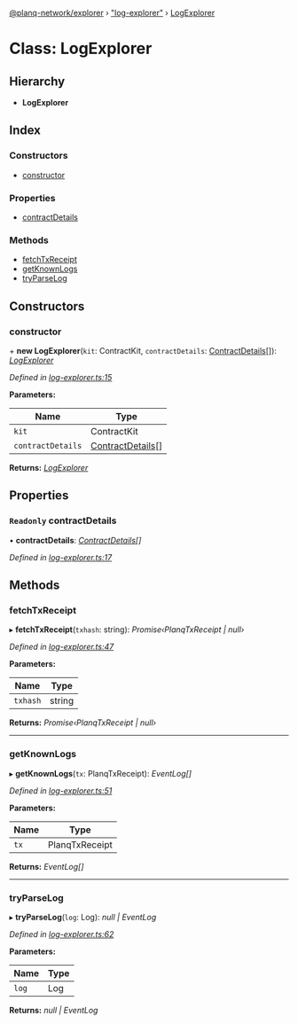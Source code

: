 [@planq-network/explorer](../README.md) › ["log-explorer"](../modules/_log_explorer_.md) › [LogExplorer](_log_explorer_.logexplorer.md)

# Class: LogExplorer

## Hierarchy

* **LogExplorer**

## Index

### Constructors

* [constructor](_log_explorer_.logexplorer.md#constructor)

### Properties

* [contractDetails](_log_explorer_.logexplorer.md#readonly-contractdetails)

### Methods

* [fetchTxReceipt](_log_explorer_.logexplorer.md#fetchtxreceipt)
* [getKnownLogs](_log_explorer_.logexplorer.md#getknownlogs)
* [tryParseLog](_log_explorer_.logexplorer.md#tryparselog)

## Constructors

###  constructor

\+ **new LogExplorer**(`kit`: ContractKit, `contractDetails`: [ContractDetails](../interfaces/_base_.contractdetails.md)[]): *[LogExplorer](_log_explorer_.logexplorer.md)*

*Defined in [log-explorer.ts:15](https://github.com/planq-network/planq-sdk/blob/master/packages/sdk/explorer/src/log-explorer.ts#L15)*

**Parameters:**

Name | Type |
------ | ------ |
`kit` | ContractKit |
`contractDetails` | [ContractDetails](../interfaces/_base_.contractdetails.md)[] |

**Returns:** *[LogExplorer](_log_explorer_.logexplorer.md)*

## Properties

### `Readonly` contractDetails

• **contractDetails**: *[ContractDetails](../interfaces/_base_.contractdetails.md)[]*

*Defined in [log-explorer.ts:17](https://github.com/planq-network/planq-sdk/blob/master/packages/sdk/explorer/src/log-explorer.ts#L17)*

## Methods

###  fetchTxReceipt

▸ **fetchTxReceipt**(`txhash`: string): *Promise‹PlanqTxReceipt | null›*

*Defined in [log-explorer.ts:47](https://github.com/planq-network/planq-sdk/blob/master/packages/sdk/explorer/src/log-explorer.ts#L47)*

**Parameters:**

Name | Type |
------ | ------ |
`txhash` | string |

**Returns:** *Promise‹PlanqTxReceipt | null›*

___

###  getKnownLogs

▸ **getKnownLogs**(`tx`: PlanqTxReceipt): *EventLog[]*

*Defined in [log-explorer.ts:51](https://github.com/planq-network/planq-sdk/blob/master/packages/sdk/explorer/src/log-explorer.ts#L51)*

**Parameters:**

Name | Type |
------ | ------ |
`tx` | PlanqTxReceipt |

**Returns:** *EventLog[]*

___

###  tryParseLog

▸ **tryParseLog**(`log`: Log): *null | EventLog*

*Defined in [log-explorer.ts:62](https://github.com/planq-network/planq-sdk/blob/master/packages/sdk/explorer/src/log-explorer.ts#L62)*

**Parameters:**

Name | Type |
------ | ------ |
`log` | Log |

**Returns:** *null | EventLog*
